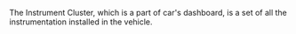 The Instrument Cluster, which is a part of car's dashboard, is a set of all the instrumentation installed in the vehicle. 
